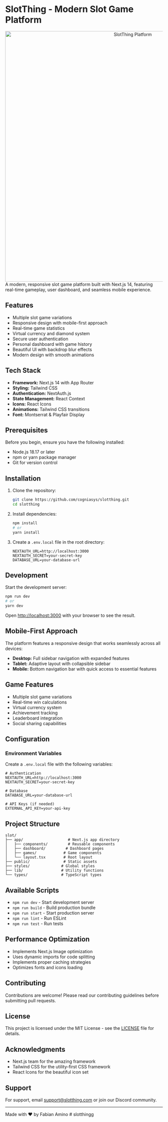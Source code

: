 # SlotThing - Modern Slot Game Platform

<div align="center">
<img src="/11.jpeg" alt="SlotThing Platform" width="800"/>
</div>
A modern, responsive slot game platform built with Next.js 14, featuring real-time gameplay, user dashboard, and seamless mobile experience.

## Features

- Multiple slot game variations
- Responsive design with mobile-first approach
- Real-time game statistics
- Virtual currency and diamond system
- Secure user authentication
- Personal dashboard with game history
- Beautiful UI with backdrop blur effects
- Modern design with smooth animations

## Tech Stack

- **Framework:** Next.js 14 with App Router
- **Styling:** Tailwind CSS
- **Authentication:** NextAuth.js
- **State Management:** React Context
- **Icons:** React Icons
- **Animations:** Tailwind CSS transitions
- **Font:** Montserrat & Playfair Display

## Prerequisites

Before you begin, ensure you have the following installed:
- Node.js 18.17 or later
- npm or yarn package manager
- Git for version control

## Installation

1. Clone the repository:
   ```bash
   git clone https://github.com/cogniasys/slotthing.git
   cd slotthing
   ```

2. Install dependencies:
   ```bash
   npm install
   # or
   yarn install
   ```

3. Create a `.env.local` file in the root directory:
   ```env
   NEXTAUTH_URL=http://localhost:3000
   NEXTAUTH_SECRET=your-secret-key
   DATABASE_URL=your-database-url
   ```

## Development

Start the development server:

```bash
npm run dev
# or
yarn dev
```

Open [http://localhost:3000](http://localhost:3000) with your browser to see the result.

## Mobile-First Approach

The platform features a responsive design that works seamlessly across all devices:

- **Desktop:** Full sidebar navigation with expanded features
- **Tablet:** Adaptive layout with collapsible sidebar
- **Mobile:** Bottom navigation bar with quick access to essential features

## Game Features

- Multiple slot game variations
- Real-time win calculations
- Virtual currency system
- Achievement tracking
- Leaderboard integration
- Social sharing capabilities

## Configuration

### Environment Variables

Create a `.env.local` file with the following variables:

```env
# Authentication
NEXTAUTH_URL=http://localhost:3000
NEXTAUTH_SECRET=your-secret-key

# Database
DATABASE_URL=your-database-url

# API Keys (if needed)
EXTERNAL_API_KEY=your-api-key
```

## Project Structure

```
slot/
├── app/                    # Next.js app directory
│   ├── components/         # Reusable components
│   ├── dashboard/         # Dashboard pages
│   ├── games/            # Game components
│   └── layout.tsx        # Root layout
├── public/               # Static assets
├── styles/              # Global styles
├── lib/                 # Utility functions
└── types/               # TypeScript types
```

## Available Scripts

- `npm run dev` - Start development server
- `npm run build` - Build production bundle
- `npm run start` - Start production server
- `npm run lint` - Run ESLint
- `npm run test` - Run tests

## Performance Optimization

- Implements Next.js Image optimization
- Uses dynamic imports for code splitting
- Implements proper caching strategies
- Optimizes fonts and icons loading

## Contributing

Contributions are welcome! Please read our contributing guidelines before submitting pull requests.

## License

This project is licensed under the MIT License - see the [LICENSE](LICENSE) file for details.

## Acknowledgments

- Next.js team for the amazing framework
- Tailwind CSS for the utility-first CSS framework
- React Icons for the beautiful icon set

## Support

For support, email support@slotthing.com or join our Discord community.

---

Made with ❤️ by Fabian Amino
#   s l o t t h i n g g  
 